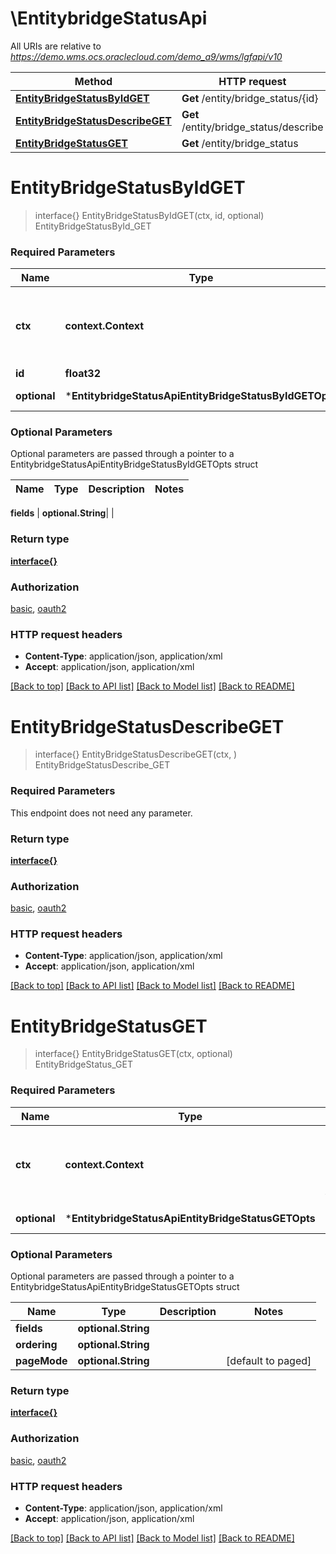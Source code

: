 # \EntitybridgeStatusApi

All URIs are relative to *https://demo.wms.ocs.oraclecloud.com/demo_a9/wms/lgfapi/v10*

Method | HTTP request | Description
------------- | ------------- | -------------
[**EntityBridgeStatusByIdGET**](EntitybridgeStatusApi.md#EntityBridgeStatusByIdGET) | **Get** /entity/bridge_status/{id} | EntityBridgeStatusById_GET
[**EntityBridgeStatusDescribeGET**](EntitybridgeStatusApi.md#EntityBridgeStatusDescribeGET) | **Get** /entity/bridge_status/describe | EntityBridgeStatusDescribe_GET
[**EntityBridgeStatusGET**](EntitybridgeStatusApi.md#EntityBridgeStatusGET) | **Get** /entity/bridge_status | EntityBridgeStatus_GET


# **EntityBridgeStatusByIdGET**
> interface{} EntityBridgeStatusByIdGET(ctx, id, optional)
EntityBridgeStatusById_GET



### Required Parameters

Name | Type | Description  | Notes
------------- | ------------- | ------------- | -------------
 **ctx** | **context.Context** | context for authentication, logging, cancellation, deadlines, tracing, etc.
  **id** | **float32**|  | 
 **optional** | ***EntitybridgeStatusApiEntityBridgeStatusByIdGETOpts** | optional parameters | nil if no parameters

### Optional Parameters
Optional parameters are passed through a pointer to a EntitybridgeStatusApiEntityBridgeStatusByIdGETOpts struct

Name | Type | Description  | Notes
------------- | ------------- | ------------- | -------------

 **fields** | **optional.String**|  | 

### Return type

[**interface{}**](interface{}.md)

### Authorization

[basic](../README.md#basic), [oauth2](../README.md#oauth2)

### HTTP request headers

 - **Content-Type**: application/json, application/xml
 - **Accept**: application/json, application/xml

[[Back to top]](#) [[Back to API list]](../README.md#documentation-for-api-endpoints) [[Back to Model list]](../README.md#documentation-for-models) [[Back to README]](../README.md)

# **EntityBridgeStatusDescribeGET**
> interface{} EntityBridgeStatusDescribeGET(ctx, )
EntityBridgeStatusDescribe_GET



### Required Parameters
This endpoint does not need any parameter.

### Return type

[**interface{}**](interface{}.md)

### Authorization

[basic](../README.md#basic), [oauth2](../README.md#oauth2)

### HTTP request headers

 - **Content-Type**: application/json, application/xml
 - **Accept**: application/json, application/xml

[[Back to top]](#) [[Back to API list]](../README.md#documentation-for-api-endpoints) [[Back to Model list]](../README.md#documentation-for-models) [[Back to README]](../README.md)

# **EntityBridgeStatusGET**
> interface{} EntityBridgeStatusGET(ctx, optional)
EntityBridgeStatus_GET



### Required Parameters

Name | Type | Description  | Notes
------------- | ------------- | ------------- | -------------
 **ctx** | **context.Context** | context for authentication, logging, cancellation, deadlines, tracing, etc.
 **optional** | ***EntitybridgeStatusApiEntityBridgeStatusGETOpts** | optional parameters | nil if no parameters

### Optional Parameters
Optional parameters are passed through a pointer to a EntitybridgeStatusApiEntityBridgeStatusGETOpts struct

Name | Type | Description  | Notes
------------- | ------------- | ------------- | -------------
 **fields** | **optional.String**|  | 
 **ordering** | **optional.String**|  | 
 **pageMode** | **optional.String**|  | [default to paged]

### Return type

[**interface{}**](interface{}.md)

### Authorization

[basic](../README.md#basic), [oauth2](../README.md#oauth2)

### HTTP request headers

 - **Content-Type**: application/json, application/xml
 - **Accept**: application/json, application/xml

[[Back to top]](#) [[Back to API list]](../README.md#documentation-for-api-endpoints) [[Back to Model list]](../README.md#documentation-for-models) [[Back to README]](../README.md)

